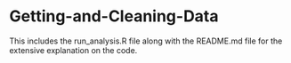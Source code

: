 # Getting-and-Cleaning-Data
This includes the run_analysis.R file along with the README.md file for the extensive explanation on the code.
